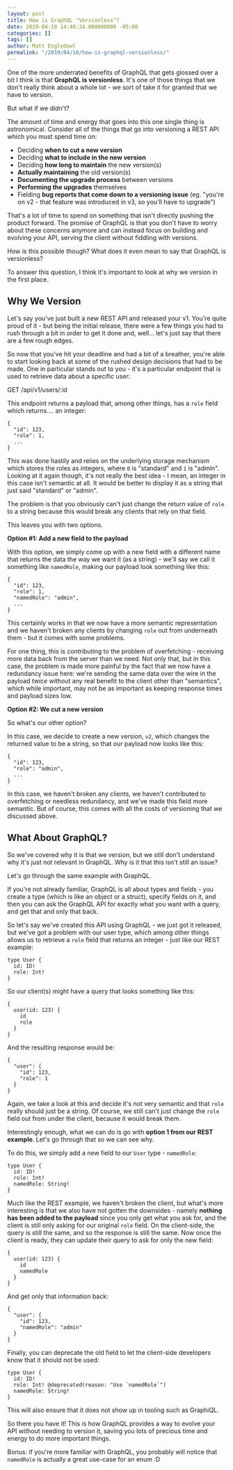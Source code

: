 ```yaml
---
layout: post
title: How is GraphQL "Versionless"?
date: 2019-04-18 14:40:24.000000000 -05:00
categories: []
tags: []
author: Matt Engledowl
permalink: "/2019/04/18/how-is-graphql-versionless/"
---
```

<!-- wp:paragraph -->
One of the more underrated benefits of GraphQL that gets glossed over a bit I think is that **GraphQL is versionless**. It's one of those things that we don't really think about a whole lot - we sort of take it for granted that we have to version.

But what if we didn't?

The amount of time and energy that goes into this one single thing is astronomical. Consider all of the things that go into versioning a REST API which you must spend time on:

<!-- /wp:paragraph -->

<!-- wp:list -->

- Deciding **when to cut a new version**
- Deciding **what to include in the new version**
- Deciding **how long to maintain** the new version(s)
- **Actually maintaining** the old version(s)
- **Documenting the upgrade process** between versions
- **Performing the upgrades** themselves
- Fielding **bug reports that come down to a versioning issue** (eg. "you're on v2 - that feature was introduced in v3, so you'll have to upgrade")

<!-- /wp:list -->

<!-- wp:paragraph -->
That's a lot of time to spend on something that isn't directly pushing the product forward. The promise of GraphQL is that you don't have to worry about these concerns anymore and can instead focus on building and evolving your API, serving the client without fiddling with versions.

How is this possible though? What does it even mean to say that GraphQL is versionless?

To answer this question, I think it's important to look at why we version in the first place.

<!-- /wp:paragraph -->

<!-- wp:heading -->

## Why We Version

<!-- /wp:heading -->

<!-- wp:paragraph -->
Let's say you've just built a new REST API and released your v1. You're quite proud of it - but being the initial release, there were a few things you had to rush through a bit in order to get it done and, well... let's just say that there are a few rough edges.

So now that you've hit your deadline and had a bit of a breather, you're able to start looking back at some of the rushed design decisions that had to be made. One in particular stands out to you - it's a particular endpoint that is used to retrieve data about a specific user:

GET /api/v1/users/:id

This endpoint returns a payload that, among other things, has a `role` field which returns.... an integer:
<!-- /wp:paragraph -->

<!-- wp:code -->

```
{
  "id": 123,
  "role": 1,
  ...
}
```

<!-- /wp:code -->

<!-- wp:paragraph -->
This was done hastily and relies on the underlying storage mechanism which stores the roles as integers, where `0` is "standard" and `1` is "admin". Looking at it again though, it's not really the best idea - I mean, an integer in this case isn't semantic at all. It would be better to display it as a string that just said "standard" or "admin".

The problem is that you obviously can't just change the return value of `role` to a string because this would break any clients that rely on that field.

This leaves you with two options.

**Option #1: Add a new field to the payload**

With this option, we simply come up with a new field with a different name that returns the data the way we want it (as a string) - we'll say we call it something like `namedRole`, making our payload look something like this:
<!-- /wp:paragraph -->

<!-- wp:code -->

```
{
  "id": 123,
  "role": 1,
  "namedRole": "admin",
  ...
}
```

<!-- /wp:code -->

<!-- wp:paragraph -->
This certainly works in that we now have a more semantic representation and we haven't broken any clients by changing `role` out from underneath them - but it comes with some problems.

For one thing, this is contributing to the problem of overfetching - receiving more data back from the server than we need. Not only that, but in this case, the problem is made more painful by the fact that we now have a redundancy issue here: we're sending the same data over the wire in the payload _twice_ without any real benefit to the client other than "semantics", which while important, may not be as important as keeping response times and payload sizes low.

**Option #2: We cut a new version**

So what's our other option?

In this case, we decide to create a new version, `v2`, which changes the returned value to be a string, so that our payload now looks like this:
<!-- /wp:paragraph -->

<!-- wp:code -->

```
{
  "id": 123,
  "role": "admin",
  ...
}
```

<!-- /wp:code -->

<!-- wp:paragraph -->
In this case, we haven't broken any clients, we haven't contributed to overfetching or needless redundancy, and we've made this field more semantic. But of course, this comes with all the costs of versioning that we discussed above.

<!-- /wp:paragraph -->

<!-- wp:heading -->

## What About GraphQL?

<!-- /wp:heading -->

<!-- wp:paragraph -->
So we've covered why it is that we version, but we still don't understand why it's just not relevant in GraphQL. Why is it that this isn't still an issue?

Let's go through the same example with GraphQL.

If you're not already familiar, GraphQL is all about types and fields - you create a type (which is like an object or a struct), specify fields on it, and then you can ask the GraphQL API for exactly what you want with a query, and get that and only that back.

So let's say we've created this API using GraphQL - we just got it released, but we've got a problem with our user type, which among other things allows us to retrieve a `role` field that returns an integer - just like our REST example:
<!-- /wp:paragraph -->

<!-- wp:code -->

```
type User {
  id: ID!
  role: Int!
}
```

<!-- /wp:code -->

<!-- wp:paragraph -->
So our client(s) might have a query that looks something like this:
<!-- /wp:paragraph -->

<!-- wp:code -->

```
{
  user(id: 123) {
    id
    role
  }
}
```

<!-- /wp:code -->

<!-- wp:paragraph -->
And the resulting response would be:
<!-- /wp:paragraph -->

<!-- wp:code -->

```
{
  "user": {
    "id": 123,
    "role": 1
  }
}
```

<!-- /wp:code -->

<!-- wp:paragraph -->
Again, we take a look at this and decide it's not very semantic and that `role` really should just be a string. Of course, we still can't just change the `role` field out from under the client, because it would break them.

Interestingly enough, what we can do is go with **option 1 from our REST example**. Let's go through that so we can see why.

To do this, we simply add a new field to our `User` type - `namedRole`:
<!-- /wp:paragraph -->

<!-- wp:code -->

```
type User {
  id: ID!
  role: Int!
  namedRole: String!
}
```

<!-- /wp:code -->

<!-- wp:paragraph -->
Much like the REST example, we haven't broken the client, but what's more interesting is that we also have not gotten the downsides - namely **nothing has been added to the payload** since you only get what you ask for, and the client is still only asking for our original `role` field. On the client-side, the query is still the same, and so the response is still the same. Now once the client is ready, they can update their query to ask for only the new field:
<!-- /wp:paragraph -->

<!-- wp:code -->

```
{
  user(id: 123) {
    id
    namedRole
  }
}
```

<!-- /wp:code -->

<!-- wp:paragraph -->
And get only that information back:
<!-- /wp:paragraph -->

<!-- wp:code -->

```
{
  "user": {
    "id": 123,
    "namedRole": "admin"
  }
}
```

<!-- /wp:code -->

<!-- wp:paragraph -->
Finally, you can deprecate the old field to let the client-side developers know that it should not be used:
<!-- /wp:paragraph -->

<!-- wp:code -->

```
type User {
  id: ID!
  role: Int! @deprecated(reason: "Use `namedRole`")
  namedRole: String!
}
```

<!-- /wp:code -->

<!-- wp:paragraph -->
This will also ensure that it does not show up in tooling such as GraphiQL.

So there you have it! This is how GraphQL provides a way to evolve your API without needing to version it, saving you lots of precious time and energy to do more important things.

Bonus: if you're more familiar with GraphQL, you probably will notice that `namedRole` is actually a great use-case for an enum :D
<!-- /wp:paragraph -->


